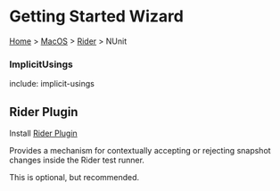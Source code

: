 # Getting Started Wizard

[Home](/docs/wiz/readme.md) > [MacOS](pickide_MacOS.md) > [Rider](picktest_MacOS_Rider.md) > NUnit

### ImplicitUsings

include: implicit-usings

## Rider Plugin

Install [Rider Plugin](https://plugins.jetbrains.com/plugin/17240-verify-support)

Provides a mechanism for contextually accepting or rejecting snapshot changes inside the Rider test runner.

This is optional, but recommended.